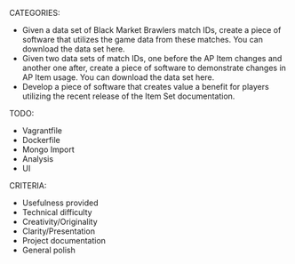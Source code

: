 
CATEGORIES:

- Given a data set of Black Market Brawlers match IDs, create a piece of software that utilizes the game data from these matches. You can download the data set here.
- Given two data sets of match IDs, one before the AP Item changes and another one after, create a piece of software to demonstrate changes in AP Item usage. You can download the data set here.
- Develop a piece of software that creates value a benefit for players utilizing the recent release of the Item Set documentation.

TODO:

- Vagrantfile
- Dockerfile
- Mongo Import
- Analysis
- UI

CRITERIA:

- Usefulness provided
- Technical difficulty
- Creativity/Originality
- Clarity/Presentation
- Project documentation
- General polish
